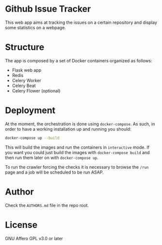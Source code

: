 # Github Issue Tracker

This web app aims at tracking the issues on a certain repository and display
some statistics on a webpage.

# Structure 
The app is composed by a set of Docker containers organized as follows:

* Flask web app
* Redis 
* Celery Worker
* Celery Beat
* Celery Flower (optional)

# Deployment
At the moment, the orchestration is done using `docker-compose`.
As such, in order to have a working installation up and running you should:

``` bash
docker-compose up --build
```

This will build the images and run the containers in `interactive` mode. 
If you want you could just build the images with `docker-compose build` and
then run them later on with `docker-compose up`. 

To run the crawler forcing the checks it is necessary to browse the `/run`
page and a job will be scheduled to be run ASAP.

# Author
Check the `AUTHORS.md` file in the repo root.

# License
GNU Affero GPL v3.0 or later
